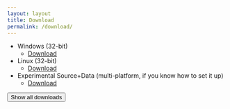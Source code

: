 ```yaml
---
layout: layout
title: Download
permalink: /download/
---
```


<script type="text/javascript">
function getOSName() {
    if (navigator.platform.indexOf("Win")!=-1) {
        return "Windows";
    } else if (navigator.platform.indexOf("Mac")!=-1) {
        return "MacOS";
    } else if (navigator.platform.indexOf("Linux")!=-1) {
        return "Linux";
    } else if (navigator.platform.indexOf("BSD")!=-1) {
        return "BSD";
    }
}

function getDLLink(os_name) {
    switch(os_name) {
        case "Windows":
            return "{{ site.baseurl }}/assets/Software-Packages/Loltris_Win32.zip";
        case "Linux":
            return "{{ site.baseurl }}/assets/Software-Packages/Loltris_Linux32.tar.bz2";
        default:
            return null;
    }
}

function imageExists(url) {
   var img = new Image();
   img.src = url;
   return img.height != 0;
}

function getImageLink(os_name) {
    return "{{ site.baseurl }}/assets/images/platforms/" + os_name + ".png";
}
</script>

<script text="text/javascript">
var os_name = getOSName();
var dl_link = getDLLink(os_name);
if (! dl_link) {
    document.write("Loltris has not been packaged for your platform, if Python/Pygame runs on your platform you can download the ");
    document.write('<a href="{{ site.github_page }}>source</a> and set it up yourself. Be warned that this code is not stable."');
} else {
    document.write("Download binary for " + os_name + " <a href='" + dl_link + "'>here</a><br>");
    document.write("<img src='" + getImageLink(os_name) + "'>");
    document.write("<br>If you would rather have the latest features, download the source <a href='{{ site.github_page }}'>here</a>. But be warned, ");
    document.write("this code is not stable. Therefore it is highly recommended that you download the binary instead.");
}
</script>

<!-- If javascript is disabled, we just give the user all the links -->
<noscript id="download_list">
<ul>
  <li>Windows (32-bit)
    <ul>
      <li><a href="/Loltris/assets/Software-Packages/Loltris_Win32.zip">Download</a></li>
    </ul>
  </li>
  <li>Linux (32-bit)
    <ul>
      <li><a href="/Loltris/assets/Software-Packages/Loltris_Linux32.tar.bz2">Download</a></li>
    </ul>
  </li>
  <li>Experimental Source+Data (multi-platform, if you know how to set it up)
    <ul>
      <li><a href="https://github.com/UndeadMastodon/Loltris">Download</a></li>
    </ul>
  </li>
</ul>
</noscript>

<script text="text/javascript">
// Write the noscript HTML to the document, but hide it
var text = document.getElementById("download_list").innerHTML;
document.write("<div id='hidden_download_list' class='hidden'>" + text + "</div>");

function showDownloadList() {
    // Show the list, while hiding the button
    document.getElementById("hidden_download_list").className = "visible";
    document.getElementById("show_downloads_button").className = "hidden";
}
</script>
<input id="show_downloads_button" type="button" value="Show all downloads" onclick="showDownloadList();">
